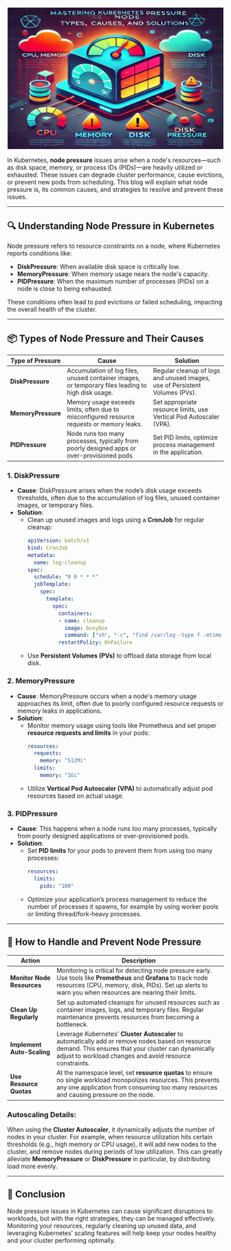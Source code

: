 
![Node Pressure](https://github.com/AlertMend/AlertMend.io/blob/main/blogs/images/node_pressure.png?raw=true)

In Kubernetes, **node pressure** issues arise when a node's resources—such as disk space, memory, or process IDs (PIDs)—are heavily utilized or exhausted. These issues can degrade cluster performance, cause evictions, or prevent new pods from scheduling. This blog will explain what node pressure is, its common causes, and strategies to resolve and prevent these issues.

---

## 🔍 **Understanding Node Pressure in Kubernetes**

Node pressure refers to resource constraints on a node, where Kubernetes reports conditions like:
- **DiskPressure**: When available disk space is critically low.
- **MemoryPressure**: When memory usage nears the node's capacity.
- **PIDPressure**: When the maximum number of processes (PIDs) on a node is close to being exhausted.

These conditions often lead to pod evictions or failed scheduling, impacting the overall health of the cluster.

---

## 📦 **Types of Node Pressure and Their Causes**

| **Type of Pressure** | **Cause** | **Solution** |
|----------------------|-----------|--------------|
| **DiskPressure**      | Accumulation of log files, unused container images, or temporary files leading to high disk usage. | Regular cleanup of logs and unused images, use of Persistent Volumes (PVs). |
| **MemoryPressure**    | Memory usage exceeds limits, often due to misconfigured resource requests or memory leaks. | Set appropriate resource limits, use Vertical Pod Autoscaler (VPA). |
| **PIDPressure**       | Node runs too many processes, typically from poorly designed apps or over-provisioned pods. | Set PID limits, optimize process management in the application. |

### 1. **DiskPressure**
- **Cause**: DiskPressure arises when the node’s disk usage exceeds thresholds, often due to the accumulation of log files, unused container images, or temporary files.
- **Solution**:
  - Clean up unused images and logs using a **CronJob** for regular cleanup:
    ```yaml
    apiVersion: batch/v1
    kind: CronJob
    metadata:
      name: log-cleanup
    spec:
      schedule: "0 0 * * *"
      jobTemplate:
        spec:
          template:
            spec:
              containers:
              - name: cleanup
                image: busybox
                command: ["sh", "-c", "find /var/log -type f -mtime +7 -delete"]
              restartPolicy: OnFailure
    ```
  - Use **Persistent Volumes (PVs)** to offload data storage from local disk.

### 2. **MemoryPressure**
- **Cause**: MemoryPressure occurs when a node's memory usage approaches its limit, often due to poorly configured resource requests or memory leaks in applications.
- **Solution**:
  - Monitor memory usage using tools like Prometheus and set proper **resource requests and limits** in your pods:
    ```yaml
    resources:
      requests:
        memory: "512Mi"
      limits:
        memory: "1Gi"
    ```
  - Utilize **Vertical Pod Autoscaler (VPA)** to automatically adjust pod resources based on actual usage.

### 3. **PIDPressure**
- **Cause**: This happens when a node runs too many processes, typically from poorly designed applications or over-provisioned pods.
- **Solution**:
  - Set **PID limits** for your pods to prevent them from using too many processes:
    ```yaml
    resources:
      limits:
        pids: "100"
    ```
  - Optimize your application’s process management to reduce the number of processes it spawns, for example by using worker pools or limiting thread/fork-heavy processes.

---

## 🚨 **How to Handle and Prevent Node Pressure**

| **Action** | **Description** |
|------------|-----------------|
| **Monitor Node Resources** | Monitoring is critical for detecting node pressure early. Use tools like **Prometheus** and **Grafana** to track node resources (CPU, memory, disk, PIDs). Set up alerts to warn you when resources are nearing their limits. |
| **Clean Up Regularly** | Set up automated cleanups for unused resources such as container images, logs, and temporary files. Regular maintenance prevents resources from becoming a bottleneck. |
| **Implement Auto-Scaling** | Leverage Kubernetes' **Cluster Autoscaler** to automatically add or remove nodes based on resource demand. This ensures that your cluster can dynamically adjust to workload changes and avoid resource constraints. |
| **Use Resource Quotas** | At the namespace level, set **resource quotas** to ensure no single workload monopolizes resources. This prevents any one application from consuming too many resources and causing pressure on the node. |

### Autoscaling Details:
When using the **Cluster Autoscaler**, it dynamically adjusts the number of nodes in your cluster. For example, when resource utilization hits certain thresholds (e.g., high memory or CPU usage), it will add new nodes to the cluster, and remove nodes during periods of low utilization. This can greatly alleviate **MemoryPressure** or **DiskPressure** in particular, by distributing load more evenly.

---

## 🚀 **Conclusion**

Node pressure issues in Kubernetes can cause significant disruptions to workloads, but with the right strategies, they can be managed effectively. Monitoring your resources, regularly cleaning up unused data, and leveraging Kubernetes’ scaling features will help keep your nodes healthy and your cluster performing optimally.
